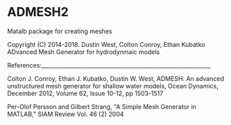 # ADMESH2

Matalb package for creating meshes

Copyright (C) 2014-2018. Dustin West, Colton Conroy, Ethan Kubatko
ADvanced Mesh Generator for hydrodynmaic models

References:_____________________________________________________________

Colton J. Conroy, Ethan J. Kubatko, Dustin W. West, ADMESH: An advanced 
unstructured mesh generator for shallow water models, Ocean Dynamics, 
December 2012, Volume 62, Issue 10-12, pp 1503-1517

Per-Olof Persson and Gilbert Strang, "A Simple Mesh Generator in MATLAB,"
SIAM Review Vol. 46 (2) 2004
